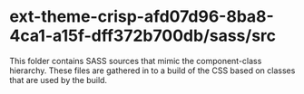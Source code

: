 # ext-theme-crisp-afd07d96-8ba8-4ca1-a15f-dff372b700db/sass/src

This folder contains SASS sources that mimic the component-class hierarchy. These files
are gathered in to a build of the CSS based on classes that are used by the build.
